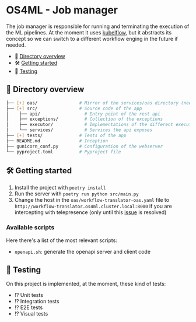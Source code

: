 # OS4ML - Job manager

The job manager is responsible for running and terminating the execution of the ML pipelines. At the moment it uses [kubelflow](https://www.kubeflow.org/), but it abstracts its concept so we can switch to a different workflow enging in the future if needed.

- 📂 [Directory overview](#📂-directory-overview)
- 🛠️ [Getting started](#🛠️-getting-started)
- 🧪 [Testing](#🧪-testing)

## 📂 Directory overview

```bash
├── [+] oas/                # Mirror of the services/oas directory (needed for docker builds)
├── [+] src/                # Source code of the app
│    ├── api/                 # Entry point of the rest api
│    ├── exceptions/          # Collection of the exceptions
│    ├── executor/            # Implementations of the different executors (workflow enginges)
│    └── services/            # Services the api exposes
├── [+] tests/              # Tests of the app
├── README.md               # Inception
├── gunicorn_conf.py        # Configuration of the webserver
└── pyproject.toml          # Pyproject file
```

## 🛠️ Getting started

1. Install the project with `poetry install`
2. Run the server with `poetry run python src/main.py`
3. Change the host in the `oas/workflow-translator-oas.yaml` file to `http://workflow-translator.os4ml.cluster.local:8000` if you are intercepting with telepresence (only until this [issue](https://github.com/telepresenceio/telepresence/issues/3375) is resolved)

### Available scripts

Here there's a list of the most relevant scripts:

- `openapi.sh`: generate the openapi server and client code

## 🧪 Testing

On this project is implemented, at the moment, these kind of tests:

- ⁉️ Unit tests
- ⁉️ Integration tests
- ⁉️ E2E tests
- ⁉️ Visual tests
